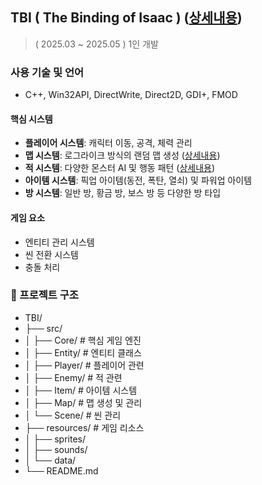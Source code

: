 ## TBI ( The Binding of Isaac )  ([상세내용](https://tobrother.tistory.com/category/WinApi/TBI%28%EB%8D%94%20%EB%B0%94%EC%9D%B8%EB%94%A9%20%EC%98%A4%EB%B8%8C%20%EC%95%84%EC%9D%B4%EC%9E%91%29%20%EB%AA%A8%EC%9E%91))

> ( 2025.03 ~ 2025.05 ) 1인 개발


### 사용 기술 및 언어
- C++, Win32API, DirectWrite, Direct2D, GDI+, FMOD


#### 핵심 시스템
- **플레이어 시스템**: 캐릭터 이동, 공격, 체력 관리 
- **맵 시스템**: 로그라이크 방식의 랜덤 맵 생성 ([상세내용](https://tobrother.tistory.com/134))
- **적 시스템**: 다양한 몬스터 AI 및 행동 패턴 ([상세내용](https://tobrother.tistory.com/139))
- **아이템 시스템**: 픽업 아이템(동전, 폭탄, 열쇠) 및 파워업 아이템
- **방 시스템**: 일반 방, 황금 방, 보스 방 등 다양한 방 타입

#### 게임 요소
- 엔티티 관리 시스템
- 씬 전환 시스템
- 충돌 처리

### 📂 프로젝트 구조
- TBI/
- ├── src/
- │   ├── Core/          # 핵심 게임 엔진
- │   ├── Entity/        # 엔티티 클래스
- │   ├── Player/        # 플레이어 관련
- │   ├── Enemy/         # 적 관련
- │   ├── Item/          # 아이템 시스템
- │   ├── Map/           # 맵 생성 및 관리
- │   └── Scene/         # 씬 관리
- ├── resources/         # 게임 리소스
- │   ├── sprites/
- │   ├── sounds/
- │   └── data/
- └── README.md
